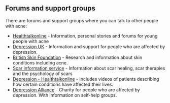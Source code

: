 ## Forums and support groups

There are forums and support groups where you can talk to other people with acne:

- [Healthtalkonline](http://www.healthtalk.org/young-peoples-experiences/acne/topics) - Information, personal stories and forums for young people with acne 
- [Depression UK](http://www.depressionuk.org) - Information and support for people who are affected by depression.
- [British Skin Foundation](http://www.britishskinfoundation.org.uk/SkinInformation/AtoZofSkindisease/Acne.aspx) - Research and information about skin conditions including acne.
- [Scar information service](http://www.scarinfo.org) - Information about scar healing, scar therapies and the psychology of scars 
- [Depression - Healthtalkonline](http://www.healthtalk.org/peoples-experiences/mental-health/depression/topics) - Includes videos of patients describing how certain conditions have affected their lives.
- [Depression Alliance](http://www.depressionalliance.org) - Charity for people who are affected by depression. With information on self-help groups.
